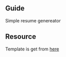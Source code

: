 
## Guide
<p align="justify">
   Simple resume genereator 
</p>

## Resource
<p align="justify">
  Template is get from <a href="https://github.com/antfu/resume"> here</a>
</p>